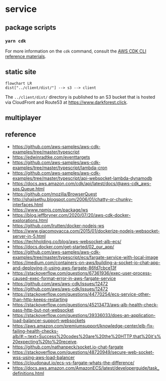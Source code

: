 # service

## package scripts

### `yarn cdk`

For more information on the `cdk` command, consult the [AWS CDK CLI reference materials](https://docs.aws.amazon.com/cdk/latest/guide/cli.html).

## static site

```mermaid
flowchart LR
dist["../client/dist/"] --> s3 --> client
```

The `../client/dist/` directory is published to an S3 bucket that is hosted via CloudFront and Route53 at https://www.darkforest.click.

## multiplayer

## reference

- https://github.com/aws-samples/aws-cdk-examples/tree/master/typescript
- https://edwinradtke.com/eventtargets
- https://github.com/aws-samples/aws-cdk-examples/tree/master/typescript/lambda-cron
- https://github.com/aws-samples/aws-cdk-examples/tree/master/typescript/api-websocket-lambda-dynamodb
- https://docs.aws.amazon.com/cdk/api/latest/docs/@aws-cdk_aws-sqs.Queue.html
- https://github.com/mozilla/BrowserQuest
- http://shajisethu.blogspot.com/2006/01/chatty-or-chunky-interfaces.html
- https://www.npmjs.com/package/ws
- https://blog.jeffbryner.com/2020/07/20/aws-cdk-docker-explorations.html
- https://github.com/lrutten/docker-nodejs-ws
- https://www.giacomovacca.com/2015/01/dockerize-nodejs-websocket-server-in-5.html
- https://techholding.co/blog/aws-websocket-alb-ecs/
- https://docs.docker.com/get-started/02_our_app/
- https://github.com/aws-samples/aws-cdk-examples/tree/master/typescript/ecs/fargate-service-with-local-image
- https://medium.com/containers-on-aws/building-a-socket-io-chat-app-and-deploying-it-using-aws-fargate-86fd7cbce13f
- https://stackoverflow.com/questions/67361936/exec-user-process-caused-exec-format-error-in-aws-fargate-service
- https://github.com/aws/aws-cdk/issues/12472
- https://github.com/aws/aws-cdk/issues/12472
- https://stackoverflow.com/questions/44770254/ecs-service-other-than-http-keeps-restarting
- https://stackoverflow.com/questions/45213473/aws-alb-health-check-pass-http-but-not-websocket
- https://stackoverflow.com/questions/39336033/does-an-application-load-balancer-support-websockets
- https://aws.amazon.com/premiumsupport/knowledge-center/elb-fix-failing-health-checks-alb/#:~:text=Success%20codes%20are%20the%20HTTP,that%20it's%20expecting%20to%20receive.
- https://github.com/nathanpeck/socket.io-chat-fargate
- https://stackoverflow.com/questions/48720949/secure-web-socket-wss-using-aws-load-balancer
- https://cloudonaut.io/ecs-vs-fargate-whats-the-difference/
- https://docs.aws.amazon.com/AmazonECS/latest/developerguide/task_definitions.html
